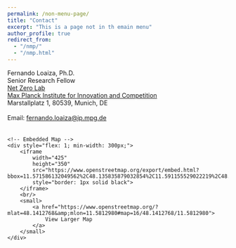 ```yaml
---
permalink: /non-menu-page/
title: "Contact"
excerpt: "This is a page not in th emain menu"
author_profile: true
redirect_from: 
  - "/nmp/"
  - "/nmp.html"
---
```



<div style="display: flex; align-items: flex-start; gap: 20px; flex-wrap: wrap;">
    <!-- Contact Information -->
    <div style="flex: 1; min-width: 300px;">
        Fernando Loaiza, Ph.D. <br/>
        Senior Research Fellow <br/>
        <a href="https://www.netzerolab.science/">Net Zero Lab</a> <br/>
        <a href="https://www.ip.mpg.de/en/">Max Planck Institute for Innovation and Competition</a> <br/>
        Marstallplatz 1, 80539, Munich, DE <br/>
        <br/>
        Email: <a href="mailto:fernando.loaiza@ip.mpg.de">fernando.loaiza@ip.mpg.de</a>
    </div>

    <!-- Embedded Map -->
    <div style="flex: 1; min-width: 300px;">
        <iframe 
            width="425" 
            height="350" 
            src="https://www.openstreetmap.org/export/embed.html?bbox=11.571586132049562%2C48.135835879032854%2C11.591155529022219%2C48.14667508062288&amp;layer=mapnik&amp;marker=48.1412768%2C11.5812980" 
            style="border: 1px solid black">
        </iframe>
        <br/>
        <small>
            <a href="https://www.openstreetmap.org/?mlat=48.1412768&amp;mlon=11.5812980#map=16/48.1412768/11.5812980">
                View Larger Map
            </a>
        </small>
    </div>
</div>
